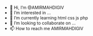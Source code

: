 - 👋 Hi, I’m @AMIRMAHDIGIV
- 👀 I’m interested in ...
- 🌱 I’m currently learning html css js php
- 💞️ I’m looking to collaborate on ...
- 📫 How to reach me AMIRMAHDIGIV

<!---
AMIRMAHDIGIV/AMIRMAHDIGIV is a ✨ special ✨ repository because its `README.md` (this file) appears on your GitHub profile.
You can click the Preview link to take a look at your changes.
--->
